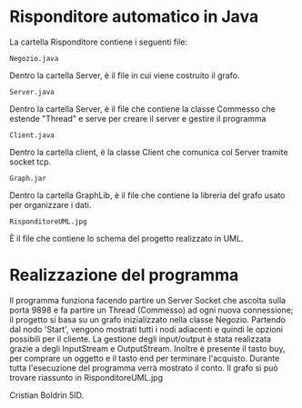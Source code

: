# Risponditore automatico in Java #

La cartella Risponditore contiene i seguenti file: 
```
Negozio.java
```
Dentro la cartella Server, è il file in cui viene costruito il grafo.
```
Server.java
```
Dentro la cartella Server, è il file che contiene la classe Commesso che estende "Thread" e serve per creare il server e gestire il programma 
```
Client.java
```
Dentro la cartella client, è la classe Client che comunica col Server tramite socket tcp.
```
Graph.jar
```
Dentro la cartella GraphLib, è il file che contiene la libreria del grafo usato per organizzare i dati.
```
RisponditoreUML.jpg
```
È il file che contiene lo schema del progetto realizzato in UML.

# Realizzazione del programma #
Il programma funziona facendo partire un Server Socket che ascolta sulla porta 9898 e fa partire un Thread (Commesso) ad ogni nuova connessione; il progetto si basa su un grafo inizializzato nella classe Negozio.
Partendo dal nodo 'Start', vengono mostrati tutti i nodi adiacenti e quindi le opzioni possibili per il cliente. 
La gestione degli input/output è stata realizzata grazie a degli InputStream e OutputStream.
Inoltre è presente il tasto buy, per comprare un oggetto e il tasto end per terminare l'acquisto. Durante tutta l'esecuzione del programma verrà mostrato il conto.
Il grafo si può trovare riassunto in RisponditoreUML.jpg

Cristian Boldrin 5ID.
